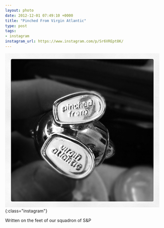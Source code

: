 ```yaml
---
layout: photo
date: 2012-12-01 07:49:10 +0000
title: "Pinched From Virgin Atlantic"
type: post
tags:
- instagram
instagram_url: https://www.instagram.com/p/Sr6VREpt8K/
---
```


![Instagram - Sr6VREpt8K](/img/Sr6VREpt8K.jpg){:class="instagram"}

Written on the feet of our squadron of S&P
